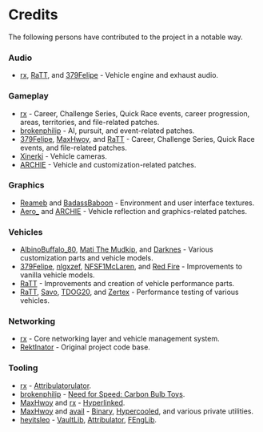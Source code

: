 # Credits
The following persons have contributed to the project in a notable way.

### Audio
* [rx], [RaTT], and [379Felipe] - Vehicle engine and exhaust audio.

### Gameplay
* [rx] - Career, Challenge Series, Quick Race events, career progression, areas, territories, and file-related patches.
* [brokenphilip] - AI, pursuit, and event-related patches.
* [379Felipe], [MaxHwoy], and [RaTT] - Career, Challenge Series, Quick Race events, and file-related patches.
* [Xinerki] - Vehicle cameras.
* [ARCHIE] - Vehicle and customization-related patches.

### Graphics
* [Reameb] and [BadassBaboon] - Environment and user interface textures.
* [Aero_] and [ARCHIE] - Vehicle reflection and graphics-related patches.

### Vehicles
* [AlbinoBuffalo_80], [Mati The Mudkip], and [Darknes] - Various customization parts and vehicle models.
* [379Felipe], [nlgxzef], [NFSF1McLaren], and [Red Fire] - Improvements to vanilla vehicle models.
* [RaTT] - Improvements and creation of vehicle performance parts.
* [RaTT], [Savo], [TDOG20], and [Zertex] - Performance testing of various vehicles.

### Networking
* [rx] - Core networking layer and vehicle management system.
* [RektInator] - Original project code base.

### Tooling
* [rx] - [Attribulatorulator].
* [brokenphilip] - [Need for Speed: Carbon Bulb Toys].
* [MaxHwoy] and [rx] - [Hyperlinked].
* [MaxHwoy] and [avail] - [Binary], [Hypercooled], and various private utilities.
* [heyitsleo] - [VaultLib], [Attribulator], [FEngLib].

<!-- user links. -->
[379Felipe]: https://github.com/Felipe379
[Aero_]: https://github.com/AeroWidescreen
[AlbinoBuffalo_80]: https://youtube.com/@AlbinoBuffalo_80
[ARCHIE]: https://github.com/ArchieGoldmill
[avail]: https://github.com/avail
[BadassBaboon]: https://youtube.com/@badassbaboon
[brokenphilip]: https://github.com/brokenphilip
[Darknes]: https://x.com/WnFome
[heyitsleo]: https://github.com/LeoCodes21
[Mati The Mudkip]: https://x.com/MatiTheMudkip
[MaxHwoy]: https://github.com/MaxHwoy
[NFSF1McLaren]: https://youtube.com/@NFSF1McLaren
[nlgxzef]: https://github.com/nlgxzef
[RaTT]: https://github.com/RaTT19
[Reameb]: https://github.com/Reameb
[Red Fire]: https://youtube.com/@redfire480
[RektInator]: https://github.com/RektInator
[rx]: https://github.com/rxyyy
[Savo]: https://youtube.com/@DnBlast
[TDOG20]: https://youtube.com/@tdog20.
[Xinerki]: https://github.com/Xinerki
[Zertex]: https://www.youtube.com/@zertex1666

<!-- project links. -->
[Attribulator]: https://github.com/NFSTools/Attribulator
[Attribulatorulator]: https://github.com/NFSCO/Attribulatorulator
[Binary]: https://github.com/SpeedReflect/Binary
[FEngLib]: https://github.com/NFSTools/FEngLib
[Hypercooled]: https://youtube.com/watch?v=dgzrfQYFCZQ
[Hyperlinked]: https://github.com/MaxHwoy/hyperlinked
[Need for Speed: Carbon Bulb Toys]: https://github.com/brokenphilip/NFSCBulbToys
[VaultLib]: https://github.com/NFSTools/VaultLib
